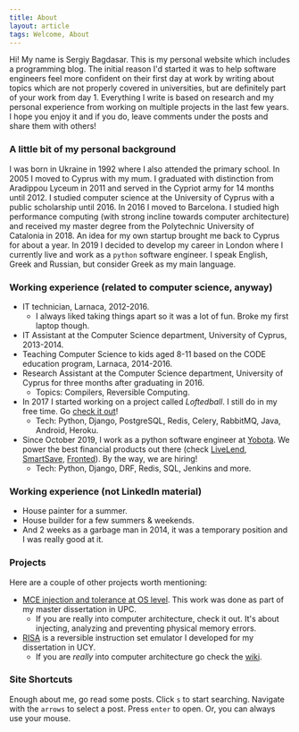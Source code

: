 ```yaml
---
title: About
layout: article
tags: Welcome, About
---
```


Hi! My name is Sergiy Bagdasar. This is my personal website which includes a programming blog.
The initial reason I'd started it was to help software engineers feel more confident on their 
first day at work by writing about topics which are not properly covered in universities, but
are definitely part of your work from day 1. Everything I write is based on research and my
personal experience from working on multiple projects in the last few years. I hope you enjoy
it and if you do, leave comments under the posts and share them with others!

### A little bit of my personal background

I was born in Ukraine in 1992 where I also attended the primary school. In 2005 I moved to
Cyprus with my mum. I graduated with distinction from Aradippou Lyceum in 2011 and served
in the Cypriot army for 14 months until 2012. I studied computer science at the University
of Cyprus with a public scholarship until 2016. In 2016 I moved to Barcelona. I studied high
performance computing (with strong incline towards computer architecture) and received my
master degree from the Polytechnic University of Catalonia in 2018. An idea for my own startup
brought me back to Cyprus for about a year. In 2019 I decided to develop my career in London
where I currently live and work as a `python` software engineer. I speak English, Greek and
Russian, but consider Greek as my main language. 

### Working experience (related to computer science, anyway)

- IT technician, Larnaca, 2012-2016.
    - I always liked taking things apart so it was a lot of fun. Broke my first laptop though.
- IT Assistant at the Computer Science department, University of Cyprus, 2013-2014.
- Teaching Computer Science to kids aged 8-11 based on the CODE education program, Larnaca, 2014-2016.
- Research Assistant at the Computer Science department, University of Cyprus for three months after graduating in 2016.
    - Topics: Compilers, Reversible Computing.
- In 2017 I started working on a project called *Loftedball*. I still do in my free time. Go [check it out](https://www.loftedball.com)!
    - Tech: Python, Django, PostgreSQL, Redis, Celery, RabbitMQ, Java, Android, Heroku.
- Since October 2019, I work as a python software engineer at [Yobota](https://yobota.xyz/). We power the best financial products out there (check [LiveLend](https://livelend.co/), [SmartSave](https://smartsavebank.co.uk/), [Fronted](https://fronted.rent/)). By the way, we are hiring!
    - Tech: Python, Django, DRF, Redis, SQL, Jenkins and more.

### Working experience (not LinkedIn material)

- House painter for a summer.
- House builder for a few summers & weekends.
- And 2 weeks as a garbage man in 2014, it was a temporary position and I was really good at it.

### Projects

Here are a couple of other projects worth mentioning:

- [MCE injection and tolerance at OS level](https://bitbucket.org/sbagda01/hardware-error-injection-analysis-and-tolerance-at-operating/src/master/). This work was done as part of my master dissertation in UPC.
    - If you are really into computer architecture, check it out. It's about injecting, analyzing and preventing physical memory errors.
- [RISA](https://bitbucket.org/sbagda01/risa-emulator/src/master/) is a reversible instruction set emulator I developed for my dissertation in UCY.
    - If you are *really* into computer architecture go check the [wiki](https://bitbucket.org/sbagda01/risa-emulator/wiki/Home).

### Site Shortcuts

Enough about me, go read some posts. Click `s` to start searching. Navigate with the `arrows` to select a post. 
Press `enter` to open. Or, you can always use your mouse.